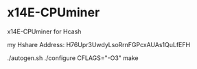 x14E-CPUminer
=============

x14E-CPUminer for Hcash


my Hshare Address: H76Upr3UwdyLsoRrnFGPcxAUAs1QuLfEFH


./autogen.sh
./configure CFLAGS="-O3"
make

